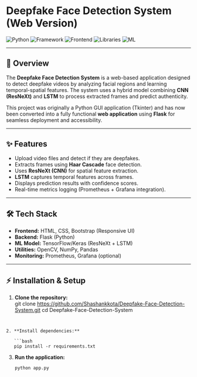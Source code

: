 

# Deepfake Face Detection System (Web Version)

![Python](https://img.shields.io/badge/Python-3.10+-blue.svg)
![Framework](https://img.shields.io/badge/Framework-Flask-lightgrey.svg)
![Frontend](https://img.shields.io/badge/Frontend-HTML%20%7C%20CSS%20%7C%20Bootstrap-green.svg)
![Libraries](https://img.shields.io/badge/Libraries-OpenCV%20%7C%20TensorFlow%20%7C%20Keras-orange.svg)
![ML](https://img.shields.io/badge/Model-CNN%2BLSTM-red.svg)

---

## **🔹 Overview**  
The **Deepfake Face Detection System** is a web-based application designed to detect deepfake videos by analyzing facial regions and learning temporal-spatial features. The system uses a hybrid model combining **CNN (ResNeXt)** and **LSTM** to process extracted frames and predict authenticity.  

This project was originally a Python GUI application (Tkinter) and has now been converted into a fully functional **web application** using **Flask** for seamless deployment and accessibility.  

---

## **✨ Features**  
- Upload video files and detect if they are deepfakes.  
- Extracts frames using **Haar Cascade** face detection.  
- Uses **ResNeXt (CNN)** for spatial feature extraction.  
- **LSTM** captures temporal features across frames.  
- Displays prediction results with confidence scores.  
- Real-time metrics logging (Prometheus + Grafana integration).  

---

## **🛠️ Tech Stack**  
- **Frontend:** HTML, CSS, Bootstrap (Responsive UI)  
- **Backend:** Flask (Python)  
- **ML Model:** TensorFlow/Keras (ResNeXt + LSTM)  
- **Utilities:** OpenCV, NumPy, Pandas  
- **Monitoring:** Prometheus, Grafana (optional)  

---

## **⚡ Installation & Setup**  

1. **Clone the repository:**  
   git clone https://github.com/Shashankkota/Deepfake-Face-Detection-System.git
   cd Deepfake-Face-Detection-System
```


2. **Install dependencies:**

   ```bash
   pip install -r requirements.txt
   ```

3. **Run the application:**

   ```bash
   python app.py
   ```




